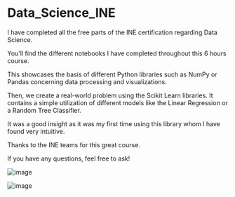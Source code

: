 # Data_Science_INE

I have completed all the free parts of the INE certification regarding Data Science. 

You'll find the different notebooks I have completed throughout this 6 hours course.

This showcases the basis of different Python libraries such as NumPy or Pandas concerning data processing and visualizations.

Then, we create a real-world problem using the Scikit Learn libraries. It contains a simple utilization of different models like the Linear Regression or a Random Tree Classifier.

It was a good insight as it was my first time using this library whom I have found very intuitive.

Thanks to the INE teams for this great course. 

If you have any questions, feel free to ask! 

![image](https://user-images.githubusercontent.com/51094403/136016292-228718c9-51b8-4edf-a733-c0962cd2e12f.png)

![image](https://user-images.githubusercontent.com/51094403/136015286-069e7a0f-1428-47a9-ba06-400d28830220.png)
